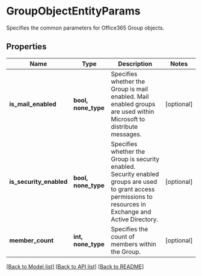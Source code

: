# GroupObjectEntityParams

Specifies the common parameters for Office365 Group objects.

## Properties
Name | Type | Description | Notes
------------ | ------------- | ------------- | -------------
**is_mail_enabled** | **bool, none_type** | Specifies whether the Group is mail enabled. Mail enabled groups are used within Microsoft to distribute messages. | [optional] 
**is_security_enabled** | **bool, none_type** | Specifies whether the Group is security enabled. Security enabled groups are used to grant access permissions to resources in Exchange and Active Directory. | [optional] 
**member_count** | **int, none_type** | Specifies the count of members within the Group. | [optional] 

[[Back to Model list]](../README.md#documentation-for-models) [[Back to API list]](../README.md#documentation-for-api-endpoints) [[Back to README]](../README.md)


